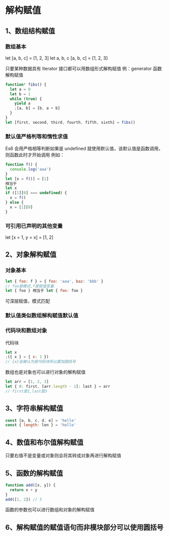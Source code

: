 # 解构赋值

## 1、数组结构赋值

### 数组基本

let [a, b, c] = [1, 2, 3]
let a, b, c
[a, b, c] = [1, 2, 3]

只要某种数据具有 Iterator 接口都可以用数组形式解构赋值
例：generator 函数解构赋值

```javascript
function* fibs() {
  let a = 0
  let b = 1
  while (true) {
    yield a
    ;[a, b] = [b, a + b]
  }
}
let [first, second, third, fourth, fifth, sixth] = fibs()
```

### 默认值严格判等和惰性求值

Es6 会用严格相等判断如果是 undefined 就使用默认值，该默认值是函数调用，则函数此时才开始调用
例如：

```javascript
function f() {
  console.log('aaa')
}
let [x = f()] = [1]
相当于
let x
if ([1][0] === undefined) {
  x = f()
} else {
  x = [1][0]
}
```

### 可引用已声明的其他变量

let [x = 1, y = x] = [1, 2]

## 2、对象解构赋值

### 对象基本

```javascript
let { foo: f } = { foo: 'aaa', baz: 'bbb' }
// foo是模式,f是赋值变量
let { foo } 相当于 let { foo: foo }
```

可深层赋值，模式匹配

### 默认值类似数组解构赋值默认值

### 代码块和数组对象

代码块

```javascript
let x
;({ x } = { x: 1 })
// {x}会被认为是代码块所以要加圆括号
```

数组也是对象也可以进行对象的解构赋值

```javascript
let arr = [1, 2, 3]
let { 0: first, [arr.length - 1]: last } = arr
// first是1,last是3
```

## 3、字符串解构赋值

```javascript
const [a, b, c, d, e] = 'hello'
const { length: len } = 'hello'
```

## 4、数值和布尔值解构赋值

只要右值不是变量或对象则会将其转成对象再进行解构赋值

## 5、函数的解构赋值

```javascript
function add([x, y]) {
  return x + y
}
add([1, 2]) // 3
```

函数的参数也可以进行数组和对象的解构赋值

## 6、解构赋值的赋值语句而非模块部分可以使用圆括号
